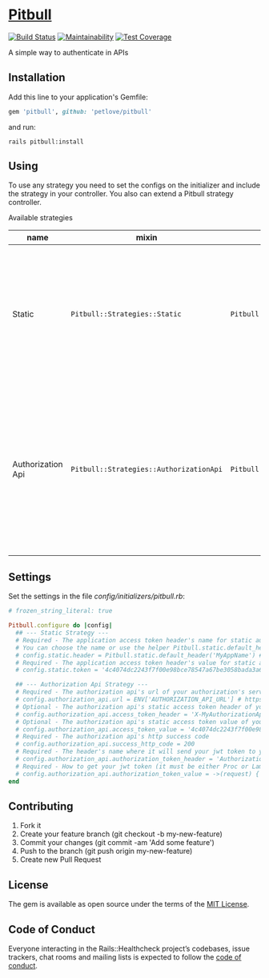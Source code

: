 # [Pitbull][gem_page]

[![Build Status][travis_status_image]][travis_page]
[![Maintainability][code_climate_maintainability_image]][code_climate_maintainability_page]
[![Test Coverage][code_climate_test_coverage_image]][code_climate_test_coverage_page]

A simple way to authenticate in APIs

## Installation

Add this line to your application's Gemfile:

```ruby
gem 'pitbull', github: 'petlove/pitbull'
```

and run:

```shell
rails pitbull:install
```

## Using

To use any strategy you need to set the configs on the initializer and include the strategy in your controller. You also can extend a Pitbull strategy controller.

Available strategies

| name | mixin | controller | how it works |
|------|-------|------------|--------------|
| Static | `Pitbull::Strategies::Static` | `Pitbull::Strategies::StaticController` | It needs to set `before_action :static_authorize` in your controller. It verifies if the request contains a header with the name defined in `config.static.header` with the value set in `config.static.token`. If the values are different it returns an unauthorized response (HTTP code 401). |
| Authorization Api | `Pitbull::Strategies::AuthorizationApi` | `Pitbull::Strategies::AuthorizationApiController` | It needs to set `before_action :authorization_api` in your controller. It makes a request to your authorization server through settings defined in initializer. If the response HTTP code is different of success HTTP code setting it returns an unauthorized response (HTTP code 401). If it has a successful response, the response will be set in `@authorization_response`. |

## Settings
Set the settings in the file _config/initializers/pitbull.rb_:

```ruby
# frozen_string_literal: true

Pitbull.configure do |config|
  ## --- Static Strategy ---
  # Required - The application access token header's name for static authorization
  # You can choose the name or use the helper Pitbull.static.default_header passing your app's name
  # config.static.header = Pitbull.static.default_header('MyAppName') # X-MyAppName-Access-Token
  # Required - The application access token header's value for static authorization
  # config.static.token = '4c4074dc2243f7f00e98bce78547a67be3058bada3a6fbd4462c7684b2841e9b'

  ## --- Authorization Api Strategy ---
  # Required - The authorization api's url of your authorization's server
  # config.authorization_api.url = ENV['AUTHORIZATION_API_URL'] # https://my-authorization-api.domain.com/authorize
  # Optional - The authorization api's static access token header of your authorization's server
  # config.authorization_api.access_token_header = 'X-MyAuthorizationApi-Access-Token'
  # Optional - The authorization api's static access token value of your authorization's server
  # config.authorization_api.access_token_value = '4c4074dc2243f7f00e98bce78547a67be3058bada3a6fbd4462c7684b2841e9b'
  # Required - The authorization api's http success code
  # config.authorization_api.success_http_code = 200
  # Required - The header's name where it will send your jwt token to your authorization's server
  # config.authorization_api.authorization_token_header = 'Authorization'
  # Required - How to get your jwt token (it must be either Proc or Lambda)
  # config.authorization_api.authorization_token_value = ->(request) { request.headers['Authorization'] }
end
```

## Contributing

1. Fork it
2. Create your feature branch (git checkout -b my-new-feature)
3. Commit your changes (git commit -am 'Add some feature')
4. Push to the branch (git push origin my-new-feature)
5. Create new Pull Request

## License

The gem is available as open source under the terms of the [MIT License][mit_license_page].

## Code of Conduct

Everyone interacting in the Rails::Healthcheck project’s codebases, issue trackers, chat rooms and mailing lists is expected to follow the [code of conduct][code_of_conduct_page].

[gem_page]: https://github.com/petlove/pitbull
[code_of_conduct_page]: https://github.com/petlove/pitbull/blob/master/CODE_OF_CONDUCT.md
[mit_license_page]: https://opensource.org/licenses/MIT
[contributor_convenant_page]: http://contributor-covenant.org
[travis_status_image]: https://travis-ci.org/petlove/pitbull.svg?branch=master
[travis_page]: https://travis-ci.org/petlove/pitbull
[code_climate_maintainability_image]: https://api.codeclimate.com/v1/badges/46c218fa0151fca701f3/maintainability
[code_climate_maintainability_page]: https://codeclimate.com/github/petlove/pitbull/maintainability
[code_climate_test_coverage_image]: https://api.codeclimate.com/v1/badges/46c218fa0151fca701f3/test_coverage
[code_climate_test_coverage_page]: https://codeclimate.com/github/petlove/pitbull/test_coverage
